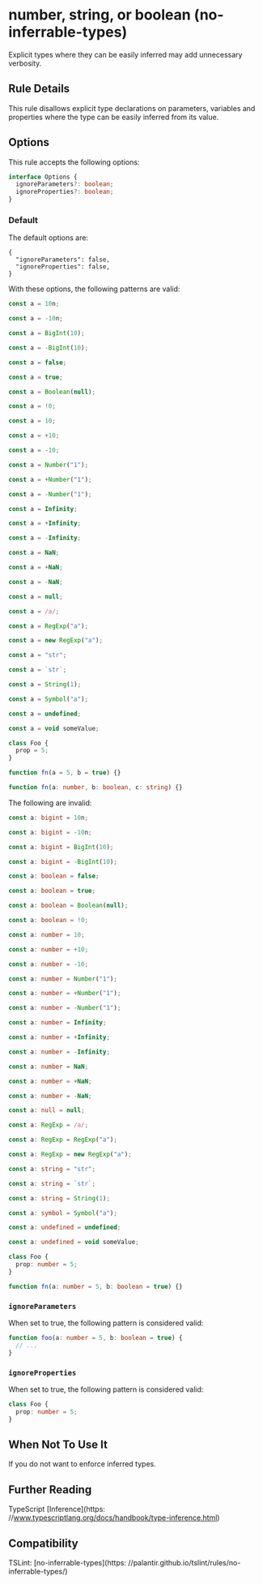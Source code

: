 # number, string, or boolean (no-inferrable-types)

Explicit types where they can be easily inferred may add unnecessary verbosity.

## Rule Details

This rule disallows explicit type declarations on parameters, variables and properties where the type can be easily inferred from its value.

## Options

This rule accepts the following options:

```ts
interface Options {
  ignoreParameters?: boolean;
  ignoreProperties?: boolean;
}
```

### Default

The default options are:

```
{
  "ignoreParameters": false,
  "ignoreProperties": false,
}
```

With these options, the following patterns are valid:

```ts
const a = 10n;

const a = -10n;

const a = BigInt(10);

const a = -BigInt(10);

const a = false;

const a = true;

const a = Boolean(null);

const a = !0;

const a = 10;

const a = +10;

const a = -10;

const a = Number("1");

const a = +Number("1");

const a = -Number("1");

const a = Infinity;

const a = +Infinity;

const a = -Infinity;

const a = NaN;

const a = +NaN;

const a = -NaN;

const a = null;

const a = /a/;

const a = RegExp("a");

const a = new RegExp("a");

const a = "str";

const a = `str`;

const a = String(1);

const a = Symbol("a");

const a = undefined;

const a = void someValue;

class Foo {
  prop = 5;
}

function fn(a = 5, b = true) {}

function fn(a: number, b: boolean, c: string) {}
```

The following are invalid:

```ts
const a: bigint = 10n;

const a: bigint = -10n;

const a: bigint = BigInt(10);

const a: bigint = -BigInt(10);

const a: boolean = false;

const a: boolean = true;

const a: boolean = Boolean(null);

const a: boolean = !0;

const a: number = 10;

const a: number = +10;

const a: number = -10;

const a: number = Number("1");

const a: number = +Number("1");

const a: number = -Number("1");

const a: number = Infinity;

const a: number = +Infinity;

const a: number = -Infinity;

const a: number = NaN;

const a: number = +NaN;

const a: number = -NaN;

const a: null = null;

const a: RegExp = /a/;

const a: RegExp = RegExp("a");

const a: RegExp = new RegExp("a");

const a: string = "str";

const a: string = `str`;

const a: string = String(1);

const a: symbol = Symbol("a");

const a: undefined = undefined;

const a: undefined = void someValue;

class Foo {
  prop: number = 5;
}

function fn(a: number = 5, b: boolean = true) {}
```

### `ignoreParameters`

When set to true, the following pattern is considered valid:

```ts
function foo(a: number = 5, b: boolean = true) {
  // ...
}
```

### `ignoreProperties`

When set to true, the following pattern is considered valid:

```ts
class Foo {
  prop: number = 5;
}
```

## When Not To Use It

If you do not want to enforce inferred types.

## Further Reading

TypeScript [Inference](https:
//www.typescriptlang.org/docs/handbook/type-inference.html)

## Compatibility

TSLint: [no-inferrable-types](https:
//palantir.github.io/tslint/rules/no-inferrable-types/)
